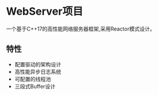 # WebServer项目

一个基于C++17的高性能网络服务器框架,采用Reactor模式设计。

## 特性
- 配置驱动的架构设计
- 高性能异步日志系统
- 可配置的线程池
- 三段式Buffer设计